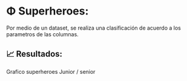 #  Φ Superheroes:
Por medio de un dataset, se realiza una clasificación de acuerdo a los parametros de las columnas.

## 📈 Resultados:
Grafico superheroes Junior / senior
